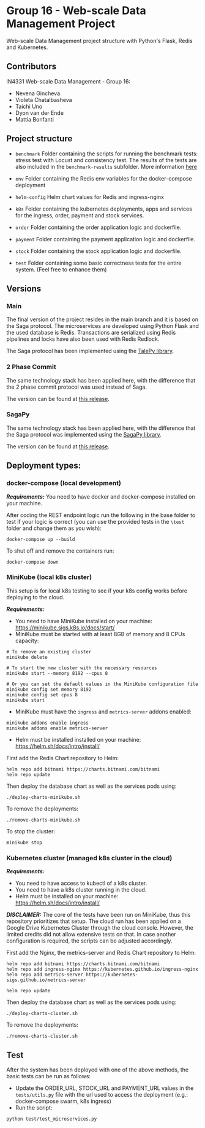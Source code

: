 # Group 16 -  Web-scale Data Management Project

Web-scale Data Management project structure with Python's Flask, Redis and Kubernetes.

## Contributors

IN4331 Web-scale Data Management - Group 16:
- Nevena Gincheva
- Violeta Chatalbasheva
- Taichi Uno
- Dyon van der Ende
- Mattia Bonfanti

## Project structure

* `benchmark`
    Folder containing the scripts for running the benchmark tests: stress test with Locust and consistency test.
    The results of the tests are also included in the `benchmark-results` subfolder.
    More information [here](benchmark/README.md)

* `env`
    Folder containing the Redis env variables for the docker-compose deployment
    
* `helm-config` 
   Helm chart values for Redis and ingress-nginx
        
* `k8s`
    Folder containing the kubernetes deployments, apps and services for the ingress, order, payment and stock services.
    
* `order`
    Folder containing the order application logic and dockerfile. 
    
* `payment`
    Folder containing the payment application logic and dockerfile. 

* `stock`
    Folder containing the stock application logic and dockerfile. 

* `test`
    Folder containing some basic correctness tests for the entire system. (Feel free to enhance them)

## Versions

### Main

The final version of the project resides in the main branch and it is based on the Saga protocol. 
The microservices are developed using Python Flask and the used database is Redis. 
Transactions are serialized using Redis pipelines and locks have also been used with Redis Redlock.

The Saga protocol has been implemented using the [TalePy library](https://github.com/meadsteve/talepy).

### 2 Phase Commit

The same technology stack has been applied here, with the difference that the 2 phase commit protocol was used instead of Saga.

The version can be found at [this release](https://github.com/MattiaBonfanti-CS/IN4331-WDSM-Project/tree/2pc).

### SagaPy

The same technology stack has been applied here, with the difference that the Saga protocol was implemented using the [SagaPy library](https://github.com/flowpl/saga_py).

The version can be found at [this release](https://github.com/MattiaBonfanti-CS/IN4331-WDSM-Project/tree/saga-py).

## Deployment types:

### docker-compose (local development)

***Requirements:*** You need to have docker and docker-compose installed on your machine.

After coding the REST endpoint logic run the following in the base folder to test if your logic is correct
(you can use the provided tests in the `\test` folder and change them as you wish):

```shell script
docker-compose up --build
```

To shut off and remove the containers run:
```shell script
docker-compose down
```

### MiniKube (local k8s cluster)

This setup is for local k8s testing to see if your k8s config works before deploying to the cloud. 

***Requirements:*** 
- You need to have MiniKube installed on your machine: https://minikube.sigs.k8s.io/docs/start/
- MiniKube must be started with at least 8GB of memory and 8 CPUs capacity:
```shell script
# To remove an existing cluster
minikube delete

# To start the new cluster with the necessary resources
minikube start --memory 8192 --cpus 8

# Or you can set the default values in the MiniKube configuration file
minikube config set memory 8192
minikube config set cpus 8
minikube start
```
- MiniKube must have the `ingress` and `metrics-server` addons enabled:
```shell script
minikube addons enable ingress
minikube addons enable metrics-server
```
- Helm must be installed installed on your machine: https://helm.sh/docs/intro/install/

First add the Redis Chart repository to Helm:
```shell script
helm repo add bitnami https://charts.bitnami.com/bitnami
helm repo update
```

Then deploy the database chart as well as the services pods using:

```shell script
./deploy-charts-minikube.sh
```

To remove the deployments:

```shell script
./remove-charts-minikube.sh
```

To stop the cluster:

```shell script
minikube stop
```

### Kubernetes cluster (managed k8s cluster in the cloud)

***Requirements:*** 
- You need to have access to kubectl of a k8s cluster.
- You need to have a k8s cluster running in the cloud.
- Helm must be installed on your machine: https://helm.sh/docs/intro/install/

***DISCLAIMER:***
The core of the tests have been run on MiniKube, thus this repository prioritizes that setup. 
The cloud run has been applied on a Google Drive Kubernetes Cluster through the cloud console.
However, the limited credits did not allow extensive tests on that.
In case another configuration is required, the scripts can be adjusted accordingly. 

First add the Nginx, the metrics-server and Redis Chart repository to Helm:
```shell script
helm repo add bitnami https://charts.bitnami.com/bitnami
helm repo add ingress-nginx https://kubernetes.github.io/ingress-nginx
helm repo add metrics-server https://kubernetes-sigs.github.io/metrics-server

helm repo update
```

Then deploy the database chart as well as the services pods using:

```shell script
./deploy-charts-cluster.sh
```

To remove the deployments:

```shell script
./remove-charts-cluster.sh
```

## Test

After the system has been deployed with one of the above methods, the basic tests can be run as follows:
- Update the ORDER_URL, STOCK_URL and PAYMENT_URL values in the `tests/utils.py` file with the url used to access the deployment (e.g.: docker-compose swarm, k8s ingress)
- Run the script:
```shell script
python test/test_microservices.py
```
